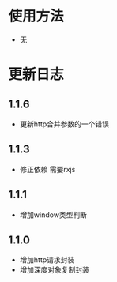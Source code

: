 # 使用方法 
- 无

# 更新日志
## 1.1.6
- 更新http合并参数的一个错误
## 1.1.3
- 修正依赖 需要rxjs
## 1.1.1
- 增加window类型判断
## 1.1.0
- 增加http请求封装
- 增加深度对象复制封装